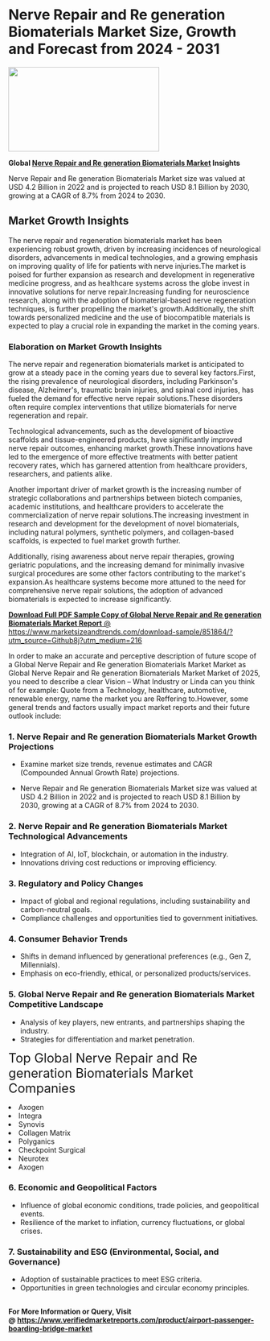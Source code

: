 <H1>Nerve Repair and Re generation Biomaterials Market Size, Growth and Forecast from 2024 - 2031</H1><img class="aligncenter size-medium wp-image-584254" src="https://thirdeyenews.in/wp-content/uploads/2024/09/Global-Market-Research-300x168.jpeg" alt="" width="300" height="168" /><p><strong>Global&nbsp;<a href="https://www.marketsizeandtrends.com/download-sample/851864/?utm_source=Github8j?utm_medium=216">Nerve Repair and Re generation Biomaterials Market</a> Insights</strong></p><p>Nerve Repair and Re generation Biomaterials Market size was valued at USD 4.2 Billion in 2022 and is projected to reach USD 8.1 Billion by 2030, growing at a CAGR of 8.7% from 2024 to 2030.</p><p><h2>Market Growth Insights</h2> <p>The nerve repair and regeneration biomaterials market has been experiencing robust growth, driven by increasing incidences of neurological disorders, advancements in medical technologies, and a growing emphasis on improving quality of life for patients with nerve injuries.The market is poised for further expansion as research and development in regenerative medicine progress, and as healthcare systems across the globe invest in innovative solutions for nerve repair.Increasing funding for neuroscience research, along with the adoption of biomaterial-based nerve regeneration techniques, is further propelling the market's growth.Additionally, the shift towards personalized medicine and the use of biocompatible materials is expected to play a crucial role in expanding the market in the coming years.</p> <p><a href="#"></a></p> <h3>Elaboration on Market Growth Insights</h3> <p>The nerve repair and regeneration biomaterials market is anticipated to grow at a steady pace in the coming years due to several key factors.First, the rising prevalence of neurological disorders, including Parkinson's disease, Alzheimer's, traumatic brain injuries, and spinal cord injuries, has fueled the demand for effective nerve repair solutions.These disorders often require complex interventions that utilize biomaterials for nerve regeneration and repair.</p> <p>Technological advancements, such as the development of bioactive scaffolds and tissue-engineered products, have significantly improved nerve repair outcomes, enhancing market growth.These innovations have led to the emergence of more effective treatments with better patient recovery rates, which has garnered attention from healthcare providers, researchers, and patients alike.</p> <p>Another important driver of market growth is the increasing number of strategic collaborations and partnerships between biotech companies, academic institutions, and healthcare providers to accelerate the commercialization of nerve repair solutions.The increasing investment in research and development for the development of novel biomaterials, including natural polymers, synthetic polymers, and collagen-based scaffolds, is expected to fuel market growth further.</p> <p>Additionally, rising awareness about nerve repair therapies, growing geriatric populations, and the increasing demand for minimally invasive surgical procedures are some other factors contributing to the market's expansion.As healthcare systems become more attuned to the need for comprehensive nerve repair solutions, the adoption of advanced biomaterials is expected to increase significantly.</p> <p><a href="#"></p><p><span class=""><strong>Download Full PDF Sample Copy of Global Nerve Repair and Re generation Biomaterials Market Report</strong> @ <a href="https://www.marketsizeandtrends.com/download-sample/851864/?utm_source=Github8j?utm_medium=216" target="_blank">https://www.marketsizeandtrends.com/download-sample/851864/?utm_source=Github8j?utm_medium=216</a></span></p><p>In order to make an accurate and perceptive description of future scope of a Global&nbsp;Nerve Repair and Re generation Biomaterials Market Market as Global&nbsp;Nerve Repair and Re generation Biomaterials Market Market of 2025, you need to describe a clear Vision &ndash; What Industry or Linda can you think of for example: Quote from a Technology, healthcare, automotive, renewable energy, name the market you are Reffering to.However, some general trends and factors usually impact market reports and their future outlook include:</p><h3>1.&nbsp;<strong>Nerve Repair and Re generation Biomaterials Market Growth Projections</strong></h3><ul><li>Examine market size trends, revenue estimates and CAGR (Compounded Annual Growth Rate) projections.</li><li><p>Nerve Repair and Re generation Biomaterials Market size was valued at USD 4.2 Billion in 2022 and is projected to reach USD 8.1 Billion by 2030, growing at a CAGR of 8.7% from 2024 to 2030.</p></li></ul><h3>2.&nbsp;<strong>Nerve Repair and Re generation Biomaterials Market Technological Advancements</strong></h3><ul><li>Integration of AI, IoT, blockchain, or automation in the industry.</li><li>Innovations driving cost reductions or improving efficiency.</li></ul><h3>3.&nbsp;<strong>Regulatory and Policy Changes</strong></h3><ul><li>Impact of global and regional regulations, including sustainability and carbon-neutral goals.</li><li>Compliance challenges and opportunities tied to government initiatives.</li></ul><h3>4.&nbsp;<strong>Consumer Behavior Trends</strong></h3><ul><li>Shifts in demand influenced by generational preferences (e.g., Gen Z, Millennials).</li><li>Emphasis on eco-friendly, ethical, or personalized products/services.</li></ul><h3>5.&nbsp;<strong>Global Nerve Repair and Re generation Biomaterials Market Competitive Landscape</strong></h3><ul><li>Analysis of key players, new entrants, and partnerships shaping the industry.</li><li>Strategies for differentiation and market penetration.</li></ul><p data-pm-slice="1 1 []"><span style="color: inherit; font-family: inherit; font-size: 25px;">Top Global Nerve Repair and Re generation Biomaterials Market Companies</span></p><div class="" data-test-id=""><p><li>Axogen</li><li> Integra</li><li> Synovis</li><li> Collagen Matrix</li><li> Polyganics</li><li> Checkpoint Surgical</li><li> Neurotex</li><li> Axogen</li></p></div><h3>6.&nbsp;<strong>Economic and Geopolitical Factors</strong></h3><ul><li>Influence of global economic conditions, trade policies, and geopolitical events.</li><li>Resilience of the market to inflation, currency fluctuations, or global crises.</li></ul><h3>7.&nbsp;<strong>Sustainability and ESG (Environmental, Social, and Governance)</strong></h3><ul><li>Adoption of sustainable practices to meet ESG criteria.</li><li>Opportunities in green technologies and circular economy principles.</li></ul><h2><strong style="font-size: 14px;">For More Information or Query, Visit @&nbsp;</strong><a style="background-color: #ffffff; font-size: 14px;" href="https://www.marketsizeandtrends.com/report/nerve-repair-and-re-generation-biomaterials-market/" target="_blank">https://www.verifiedmarketreports.com/product/airport-passenger-boarding-bridge-market</a></h2>
